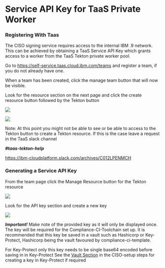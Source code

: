 # Service API Key for TaaS Private Worker


### Registering With Taas

The CISO signing service requires access to the internal IBM .9 network. This can be achieved by obtaining a TaaS Service API Key which grants access to a worker from the TaaS Tekton private worker pool.

Go to
<https://self-service.taas.cloud.ibm.com/teams>
and register a team, if you do not already have one.

When a team has been created, click the manage team button that will now
be visible.

Look for the resource section on the next page and click the create
resource button followed by the Tekton button

![](https://github.ibm.com/one-pipeline/docs/blob/master/assets/signing-setup/taas/subscription.png)

![](https://github.ibm.com/one-pipeline/docs/blob/master/assets/signing-setup/taas/resource.png)

Note: At this point you might not be able
to see or be able to access to the Tekton button to create a Tekton
resource. If this is the case leave a request in the TaaS slack channel

***#taas-tekton-help***

<https://ibm-cloudplatform.slack.com/archives/C012LPENMCH>


### Generating a Service API Key

From the team page click the Manage Resource button for the Tekton
resource

![](https://github.ibm.com/one-pipeline/docs/blob/master/assets/signing-setup/taas/manage.png)

Look for the API key section and create a new key

![](https://github.ibm.com/one-pipeline/docs/blob/master/assets/signing-setup/taas/createkey.png)

***Important!*** Make note of the provided key as it will only be displayed once. The key
will be required for the Compliance-CI-Toolchain set up. It is recommended that this key be saved in a vault such as Hashicorp or Key-Protect, Hashicorp being the vault favoured by compliance-ci-template.

For Key-Protect only this key needs to be single base64 encoded before saving in in Key-Protect
See the [Vault Section](https://github.ibm.com/one-pipeline/compliance-ci-toolchain/blob/master/docs/taas-setup.md#vault) in the CISO-setup steps for creating a key in Key-Protect if required


